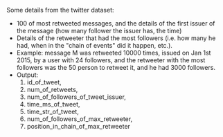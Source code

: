 Some details from the twitter dataset:
* 100 of most retweeted messages, and the details of the first issuer of the message (how many follower the issuer has, the time)
* Details of the retweeter that had the most followers (i.e. how many he had, when in the "chain of events" did it happen, etc.).
* Example:
message M was retweeted 10000 times, issued on Jan 1st 2015, by a user with 24 followers, and the retweeter with the most followers was the 50 person to retweet it, and he had 3000 followers.
* Output:
  1. id_of_tweet,
  2. num_of_retweets,
  3. num_of_followers_of_tweet_issuer,
  4. time_ms_of_tweet,
  5. time_str_of_tweet,
  6. num_of_followers_of_max_retweeter,
  7. position_in_chain_of_max_retweeter
